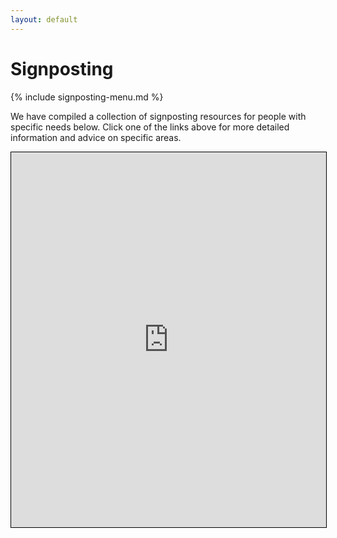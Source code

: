 ```yaml
---
layout: default
---
```


# Signposting

{% include signposting-menu.md %}

We have compiled a collection of signposting resources for people with specific needs below. Click one of the links above for more detailed information and advice on specific areas.

<iframe src="https://drive.google.com/embeddedfolderview?id=1mIYjr_4yBWhicsYuKoXV3YNeKLdFkun2#list" style="width:100%; height:600px; border:1px solid black;">
</iframe>
